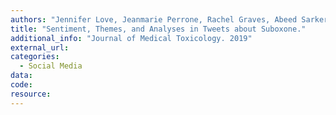 ```yaml
---
authors: "Jennifer Love, Jeanmarie Perrone, Rachel Graves, Abeed Sarker"
title: "Sentiment, Themes, and Analyses in Tweets about Suboxone."
additional_info: "Journal of Medical Toxicology. 2019"
external_url:
categories:
  - Social Media 
data:
code:
resource:
---
```

